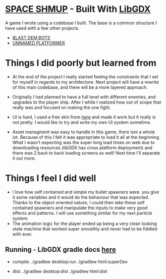 # [SPACE SHMUP](https://golddaniel.itch.io/shmup) - Built With [LibGDX](https://libgdx.badlogicgames.com/)

A game I wrote using a codebase I built. The base is a common structure 
I have used with a few other projects.
  * [BLAST DEM BOTS](https://github.com/goldDaniel/BLAST_DEM_BOTS)
  * [UNNAMED PLATFORMER](https://github.com/goldDaniel/platformer_project)

# Things I did poorly but learned from
 
 * At the end of the project I really started feeling the constraints
    that I set for myself in regards to my architecture. Next project
    will have a rewrite of this main codebase, and there will be a more
    layered approach.
 * Originally I had planned to have a full level with different enemies,
    and upgrades to the player ship. After I while I realized how out of 
    scope that really was and focused on making the one fight.
    
 * UI is hard, I used a free skin from [here](https://github.com/czyzby/gdx-skins) and made it work
    but it really is not pretty. I would like to try and write my own UI system sometime.
    
 * Asset managment was easy to handle in this game, there isnt a whole lot. Because of 
    this I felt it was appropriate to load it all at the beginning. What I wasn't expecting
    was the super long load times on web due to downloading resources (libGDX has cross platform deployment)
    and there was 2 back to back loading screens as well! Next time i'll separate it out more.
  
# Things I feel I did well

* I love how self contained and simple my bullet spawners were.
    you give it some variables and it would do the behaviour that 
    was expected. Thanks to the object oriented nature, I could
    then take these self contained spawners and manipulate the inputs
    to make very good effects and patterns. I will use something similar
    for my next particle system.
* The animation logic for the player ended up being a very clean
    looking state machine that worked super smoothly and never had to 
    be fiddled with ever.
  

## Running - LibGDX gradle docs [here](https://github.com/libgdx/libgdx/wiki/Gradle-on-the-Commandline)

 * compile: ./gradlew desktop:run
            ./gradlew html:superDev
            
 * dist:    ./gradlew desktop:dist
            ./gradlew html:dist

